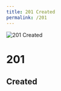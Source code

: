 ```yaml
---
title: 201 Created
permalink: /201
---
```

<div class="status-page-container">
<div>
    <img src="http://i.imgur.com/Vz65V6c.jpg" alt="201 Created" />
    <h1>201</h1>
    <h2>Created</h2>
</div>
</div>
